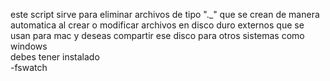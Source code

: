 este script sirve para eliminar archivos de tipo "._" que se crean de manera automatica al crear o modificar archivos en disco duro externos que se usan para mac y deseas compartir ese disco para otros sistemas como windows
<br>debes tener instalado 
<br>-fswatch
